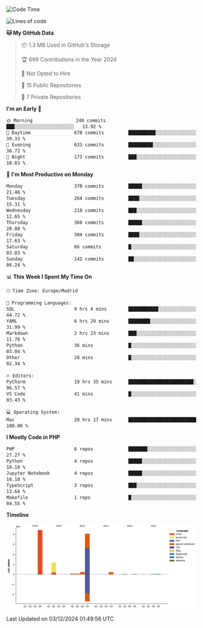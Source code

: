 <!--START_SECTION:waka-->
![Code Time](http://img.shields.io/badge/Code%20Time-514%20hrs%2047%20mins-blue)

![Lines of code](https://img.shields.io/badge/From%20Hello%20World%20I%27ve%20Written-10.4%20million%20lines%20of%20code-blue)

**🐱 My GitHub Data** 

> 📦 1.3 MB Used in GitHub's Storage 
 > 
> 🏆 699 Contributions in the Year 2024
 > 
> 🚫 Not Opted to Hire
 > 
> 📜 15 Public Repositories 
 > 
> 🔑 7 Private Repositories 
 > 
**I'm an Early 🐤** 

```text
🌞 Morning                240 commits         ███░░░░░░░░░░░░░░░░░░░░░░   13.92 % 
🌆 Daytime                678 commits         ██████████░░░░░░░░░░░░░░░   39.33 % 
🌃 Evening                633 commits         █████████░░░░░░░░░░░░░░░░   36.72 % 
🌙 Night                  173 commits         ███░░░░░░░░░░░░░░░░░░░░░░   10.03 % 
```
📅 **I'm Most Productive on Monday** 

```text
Monday                   370 commits         █████░░░░░░░░░░░░░░░░░░░░   21.46 % 
Tuesday                  264 commits         ████░░░░░░░░░░░░░░░░░░░░░   15.31 % 
Wednesday                218 commits         ███░░░░░░░░░░░░░░░░░░░░░░   12.65 % 
Thursday                 360 commits         █████░░░░░░░░░░░░░░░░░░░░   20.88 % 
Friday                   304 commits         ████░░░░░░░░░░░░░░░░░░░░░   17.63 % 
Saturday                 66 commits          █░░░░░░░░░░░░░░░░░░░░░░░░   03.83 % 
Sunday                   142 commits         ██░░░░░░░░░░░░░░░░░░░░░░░   08.24 % 
```


📊 **This Week I Spent My Time On** 

```text
🕑︎ Time Zone: Europe/Madrid

💬 Programming Languages: 
SQL                      9 hrs 4 mins        ███████████░░░░░░░░░░░░░░   44.72 % 
YAML                     6 hrs 29 mins       ████████░░░░░░░░░░░░░░░░░   31.99 % 
Markdown                 2 hrs 23 mins       ███░░░░░░░░░░░░░░░░░░░░░░   11.78 % 
Python                   36 mins             █░░░░░░░░░░░░░░░░░░░░░░░░   03.04 % 
Other                    28 mins             █░░░░░░░░░░░░░░░░░░░░░░░░   02.34 % 

🔥 Editors: 
PyCharm                  19 hrs 35 mins      ████████████████████████░   96.57 % 
VS Code                  41 mins             █░░░░░░░░░░░░░░░░░░░░░░░░   03.43 % 

💻 Operating System: 
Mac                      20 hrs 17 mins      █████████████████████████   100.00 % 
```

**I Mostly Code in PHP** 

```text
PHP                      6 repos             ███████░░░░░░░░░░░░░░░░░░   27.27 % 
Python                   4 repos             █████░░░░░░░░░░░░░░░░░░░░   18.18 % 
Jupyter Notebook         4 repos             █████░░░░░░░░░░░░░░░░░░░░   18.18 % 
TypeScript               3 repos             ███░░░░░░░░░░░░░░░░░░░░░░   13.64 % 
Makefile                 1 repo              █░░░░░░░░░░░░░░░░░░░░░░░░   04.55 % 
```



**Timeline**

![Lines of Code chart](https://raw.githubusercontent.com/danisoronellas/danisoronellas/main/assets/bar_graph.png)


 Last Updated on 03/12/2024 01:49:56 UTC
<!--END_SECTION:waka-->
